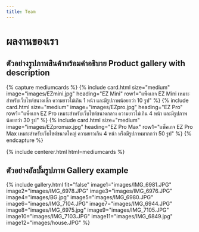 ```yaml
---
title: Team
---
```


# <i class="fas fa-users"></i>ผลงานของเรา

## ตัวอย่างรูปภาพสินค้าพร้อมคำอธิบาย Product gallery with description

{% capture mediumcards %}
{%
  include card.html
  size="medium"
  image="images/EZmini.jpg"
  heading="EZ Mini"
  row1="แพ็คเกจ EZ Mini เหมาะสำหรับเว็บไซต์ขนาดเล็ก ความยาวไม่เกิน 1 หน้า และมีรูปภาพน้อยกว่า 10 รูป"
%}
{%
  include card.html
  size="medium"
  image="images/EZpro.jpg"
  heading="EZ Pro"
  row1="แพ็คเกจ EZ Pro เหมาะสำหรับเว็บไซต์ขนาดกลาง ความยาวไม่เกิน 4 หน้า และมีรูปภาพน้อยกว่า 30 รูป"
%}
{%
  include card.html
  size="medium"
  image="images/EZpromax.jpg"
  heading="EZ Pro Max"
  row1="แพ็คเกจ EZ Pro Max เหมาะสำหรับเว็บไซต์ขนาดใหญ่ ความยาวเกิน 4 หน้า หรือมีรูปภาพมากกว่า 50 รูป"
%}
{% endcapture %}

{% include centerer.html html=mediumcards %}



## ตัวอย่างอัลบั้มรูปภาพ Gallery example

{%
  include gallery.html
  fit="false"
  image1="images/IMG_6981.JPG"
  image2="images/IMG_6978.JPG"
  image3="images/IMG_6976.JPG"
  image4="images/BG.jpg"
  image5="images/IMG_6980.JPG"
  image6="images/IMG_7104.JPG"
  image7="images/IMG_6944.JPG"
  image8="images/IMG_6975.jpg"
  image9="images/IMG_7105.JPG"
  image10="images/IMG_7103.JPG"
  image11="images/IMG_6849.jpg"
  image12="images/house.JPG"
%}
